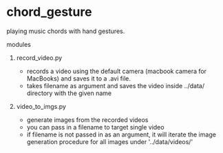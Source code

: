 # chord_gesture

playing music chords with hand gestures.

modules
1. record_video.py
    - records a video using the default camera (macbook camera for MacBooks) and saves it to a .avi file.
    - takes filename as argument and saves the video inside ../data/ directory with the given name

2. video_to_imgs.py
    - generate images from the recorded videos
    - you can pass in a filename to target single video
    - if filename is not passed in as an argument, it will iterate the image generation procedure for all images under '../data/videos/'